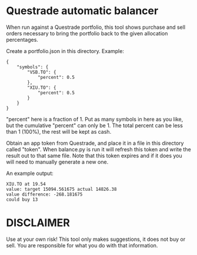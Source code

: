 # Questrade automatic balancer #

When run against a Questrade portfolio, this tool shows purchase and sell orders
necessary to bring the portfolio back to the given allocation percentages.

Create a portfolio.json in this directory. Example:

    {
        "symbols": {
            "VSB.TO": {
                "percent": 0.5
            },
            "XIU.TO": {
                "percent": 0.5
            }
        }
    }

"percent" here is a fraction of 1. Put as many symbols in here as you like, but
the cumulative "percent" can only be 1. The total percent can be less than 1
(100%), the rest will be kept as cash.

Obtain an app token from Questrade, and place it in a file in this directory
called "token". When balance.py is run it will refresh this token and write the
result out to that same file. Note that this token expires and if it does you
will need to manually generate a new one.

An example output:

    XIU.TO at 19.54
    value: target 15094.561675 actual 14826.38
    value difference: -268.181675
    could buy 13

# DISCLAIMER #

Use at your own risk! This tool only makes suggestions, it does not buy or sell.
You are responsible for what you do with that information.

